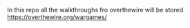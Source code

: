 In this repo all the walkthroughs fro overthewire will be stored 
https://overthewire.org/wargames/
